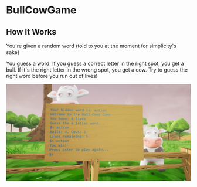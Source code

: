 # BullCowGame

## How It Works

You're given a random word (told to you at the moment for simplicity's sake)

You guess a word. If you guess a correct letter in the right spot, you get a bull. If it's the right letter in the wrong spot, you get a cow. Try to guess the right word before you run out of lives!

![BullCow](pics/BullCowGame.png)